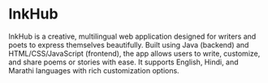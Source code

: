 # InkHub
InkHub is a creative, multilingual web application designed for writers and poets to express themselves beautifully. Built using Java (backend) and HTML/CSS/JavaScript (frontend), the app allows users to write, customize, and share poems or stories with ease. It supports English, Hindi, and Marathi languages with rich customization options.
